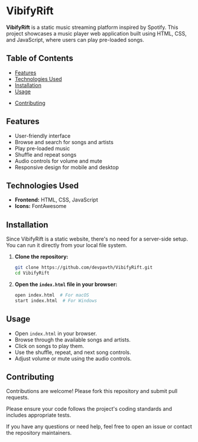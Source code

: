 # VibifyRift

**VibifyRift** is a static music streaming platform inspired by Spotify. This project showcases a music player web application built using HTML, CSS, and JavaScript, where users can play pre-loaded songs.

## Table of Contents

- [Features](#features)
- [Technologies Used](#technologies-used)
- [Installation](#installation)
- [Usage](#usage)
<!-- [Screenshots](#screenshots) -->
- [Contributing](#contributing)
<!-- [License](#license) -->
<!-- [Contact](#contact) -->

## Features

- User-friendly interface
- Browse and search for songs and artists
- Play pre-loaded music
- Shuffle and repeat songs
- Audio controls for volume and mute
- Responsive design for mobile and desktop

## Technologies Used

- **Frontend:** HTML, CSS, JavaScript
- **Icons:** FontAwesome 

## Installation

Since VibifyRift is a static website, there's no need for a server-side setup. You can run it directly from your local file system.

1. **Clone the repository:**
    ```bash
    git clone https://github.com/devpavth/VibifyRift.git
    cd VibifyRift
    ```

2. **Open the `index.html` file in your browser:**
    ```bash
    open index.html  # For macOS
    start index.html  # For Windows
    ```

## Usage

- Open `index.html` in your browser.
- Browse through the available songs and artists.
- Click on songs to play them.
- Use the shuffle, repeat, and next song controls.
- Adjust volume or mute using the audio controls.

<!-- ## Screenshots

![Homepage](path/to/homepage-screenshot.png)
*Description of the homepage*

![Music Player](path/to/music-player-screenshot.png)
*Description of the music player feature*  -->

## Contributing

Contributions are welcome! Please fork this repository and submit pull requests.

Please ensure your code follows the project's coding standards and includes appropriate tests.

If you have any questions or need help, feel free to open an issue or contact the repository maintainers.

